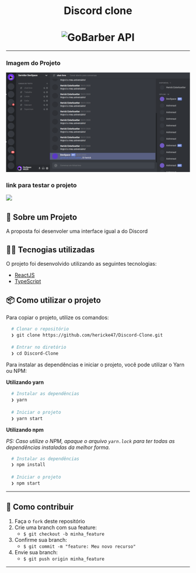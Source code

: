 <h1 align="center">
  Discord clone
</h1>

<h1 align="center">
    <img alt="GoBarber API" src="https://external-content.duckduckgo.com/iu/?u=https%3A%2F%2Fpmcvariety.files.wordpress.com%2F2018%2F05%2Fdiscord-logo.jpg%3Fw%3D700%26h%3D393%26crop%3D1&f=1&nofb=1" height="144px" width="280px"/>
    <br>
</h1>

---

### Imagem do Projeto 

<div>
  <img src="./.github/foto.png" />
</div>

### link para testar o projeto

<div>
  <a href="https://clonediscordherick.netlify.app/" > 
    <img src="https://external-content.duckduckgo.com/iu/?u=https%3A%2F%2Fcode.makery.ch%2Flibrary%2Fhtml-css%2Fpart2%2Fnetlify-logo.png&f=1&nofb=1">
  </a>
</div>

## :rocket: Sobre um Projeto

A proposta foi desenvoler uma interface igual a do Discord

## 👨‍💻️ Tecnogias utilizadas

O projeto foi desenvolvido utilizando as seguintes tecnologias:

- [ReactJS](https://reactjs.org/)
- [TypeScript](https://www.typescriptlang.org/)

## 📦️ Como utilizar o projeto

Para copiar o projeto, utilize os comandos:

```bash
  # Clonar o repositório
  ❯ git clone https://github.com/hericke47/Discord-Clone.git

  # Entrar no diretório
  ❯ cd Discord-Clone
```
Para instalar as dependências e iniciar o projeto, você pode utilizar o Yarn ou NPM:

**Utilizando yarn**

```bash
  # Instalar as dependências
  ❯ yarn

  # Iniciar o projeto
  ❯ yarn start
```

**Utilizando npm**

*PS: Caso utilize o NPM, apaque o arquivo `yarn.lock` para ter todas as dependências instaladas da melhor forma.*

```bash
  # Instalar as dependências
  ❯ npm install

  # Iniciar o projeto
  ❯ npm start
```

---

## 🤔️ Como contribuir

1. Faça o `fork` deste repositório
2. Crie uma branch com sua feature:
   - `$ git checkout -b minha_feature`
3. Confirme sua branch:
   - `$ git commit -m "feature: Meu novo recurso"`
4. Envie sua branch:
   - `$ git push origin minha_feature`

---
